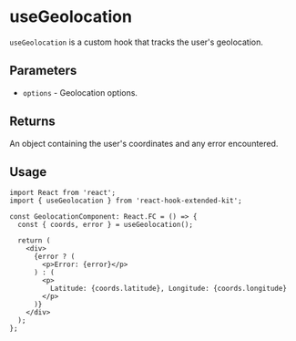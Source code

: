 # useGeolocation

`useGeolocation` is a custom hook that tracks the user's geolocation.

## Parameters <!-- {docsify-ignore} -->

- `options` - Geolocation options.

## Returns <!-- {docsify-ignore} -->

An object containing the user's coordinates and any error encountered.

## Usage <!-- {docsify-ignore} -->

```tsx
import React from 'react';
import { useGeolocation } from 'react-hook-extended-kit';

const GeolocationComponent: React.FC = () => {
  const { coords, error } = useGeolocation();

  return (
    <div>
      {error ? (
        <p>Error: {error}</p>
      ) : (
        <p>
          Latitude: {coords.latitude}, Longitude: {coords.longitude}
        </p>
      )}
    </div>
  );
};
```
